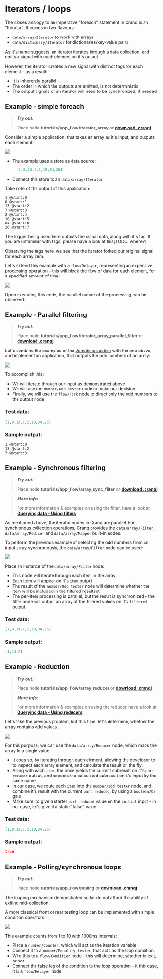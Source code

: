 # Iterators / loops

The closes analogy to an imperative "foreach" statement in Cranq is an "Iterator". It comes in two flavours:
- ```data/array/Iterator``` to work with arrays
- ```data/dictionary/Iterator``` for dictionaries/key-value pairs

As it's name suggests, an iterator iterates through a data collection, and emits a signal with each element on it's output. 

However, the iterator creates a new signal with distinct tags for each element - as a result:
- It is inherently parallel
- The order in which the outputs are emitted, is not deterministic
- The output signals of an iterator will need to be synchronized, if needed

## Example - simple foreach

> **_Try out:_**
>
> Place node **tutorials/app_flow/iterator_array** or **[download .cranqj](cranqj/iterator_array.cranqj)** 

Consider a simple application, that takes an array as it's input, and outputs each element.

![](images/2021-07-09-12-34-21.png)

- The example uses a store as data source:
  ```json
    [1,8,13,7,2,10,84,26]
  ```
- Connect this store to an ```data/array/Iterator```

Take note of the output of this application:
```
1 @start:0
8 @start:1
13 @start:2
7 @start:3
2 @start:4
10 @start:5
84 @start:6
26 @start:7
```
The logger being used here outputs the signal data, along with it's tag. 
If you are unfamiliar with tags, please have a look at this[TODO: where?]

Observing the tags here, we see that the iterator forked our original signal for each array item.

Let's extend this example with a ```flow/Delayer```, representing an expensive processing operation - this will block the flow of data for each element, for a specified amount of time:

![](images/2021-08-03-09-19-45.png)

Upon executing this code, the parallel nature of the processing can be observed.

## Example - Parallel filtering

> **_Try out:_**
>
> Place node **tutorials/app_flow/iterator_array_parallel_filter** or **[download .cranqj](cranqj/iterator_array_parallel_filter.cranqj)** 

Let's combine the examples of the [Junctions section](../1_1_junctions/README.md) with the one above, and implement an application, that outputs the odd numbers of an array:

![](images/2021-08-03-09-26-54.png)

To accomplish this:
- We will iterate through our input as demonstrated above
- We will use the ```number/Odd tester``` node to make our decision
- Finally, we will use the ```flow/Fork``` node to direct only the odd numbers to the output node

### Test data:

```json
[1,8,13,7,2,10,84,26]
```

### Sample output:

```
1 @start:0
13 @start:2
7 @start:3
```



## Example - Synchronous filtering

> **_Try out:_**
>
> Place node **tutorials/app_flow/array_sync_filter** or **[download .cranqj](cranqj/array_sync_filter.cranqj)** 

> **_More info:_**
>
> For more information & examples on using the filter, have a look at **[Querying data - Using filters](../../3_querying_data/3_2_filters/README.md)**

As mentioned above, the iterator nodes in Cranq are parallel. For synchronous collection operations, Cranq provides the ```data/array/Filter```, ```data/array/Reducer``` and ```data/array/Mapper``` built-in nodes.

To perform the previous example of selecting the odd numbers from an input array synchronously, the ```data/array/Filter``` node can be used:

![](images/2021-08-03-09-37-50.png)

Place an instance of the ```data/array/Filter``` node:
- This node will iterate through each item in the array
- Each item will appear on it's ```item``` output
- The result of the ```number/Odd tester``` node will determine whether the item will be included in the filtered resultset
- The per-item processing is parallel, but the result is synchronized - the filter node will output an array of the filtered values on it's ```filtered``` output.

### Test data:

```json
[1,8,13,7,2,10,84,26]
```

### Sample output:

```json
[1,13,7]
```


## Example - Reduction

> **_Try out:_**
>
> Place node **tutorials/app_flow/array_reducer** or **[download .cranqj](cranqj/array_reducer.cranqj)** 

> **_More info:_**
>
> For more information & examples on using the reducer, have a look at **[Querying data - Using reducers](../../3_querying_data/3_4_reducers/README.md)**

Let's take the previous problem, but this time, let's determine, whether the array contains odd values.

![](images/2021-08-03-09-55-26.png)

For this purpose, we can use the ```data/array/Reducer``` node, which maps the array to a single value. 
- It does so, by iterating through each element, allowing the developer to  to inspect each array element, and calculate the result on the fly. 
- Along with each ```item```, the node yields the current subresult on it's ```part reduced``` output, and expects the calculated subresult on it's input by the same name.
- In our case, we route each ```item``` into the ```number/Odd tester``` node, and combine it's result with the current ```part reduced```, by using a ```boolean/Or``` gate
- Make sure, to give a starter ```part reduced``` value on the ```initial``` input - in our case, let's give it a static "false" value

### Test data:

```json
[1,8,13,7,2,10,84,26]
```

### Sample output:

```json
true
```


## Example - Polling/synchronous loops

> **_Try out:_**
>
> Place node **tutorials/app_flow/polling** or **[download .cranqj](cranqj/polling.cranqj)** 

The looping mechanism demonstrated so far do not afford the ability of exiting mid-collection. 

A more classical front or rear testing loop can be implemented with simple condition operators.

![](images/2021-08-03-13-38-49.png)

This example counts from 1 to 10 with 1000ms intervals:
- Place a ```number/Counter```, which will act as the iteration variable
- Connect it to a ```number/Equality tester```, that acts as the loop condition
- Wire this to a ```flow/Condition``` node - this will determine, whether to exit, or not
- Connect the false leg of the condition to the loop operation - it this case, it is a ```flow/Delayer``` node
